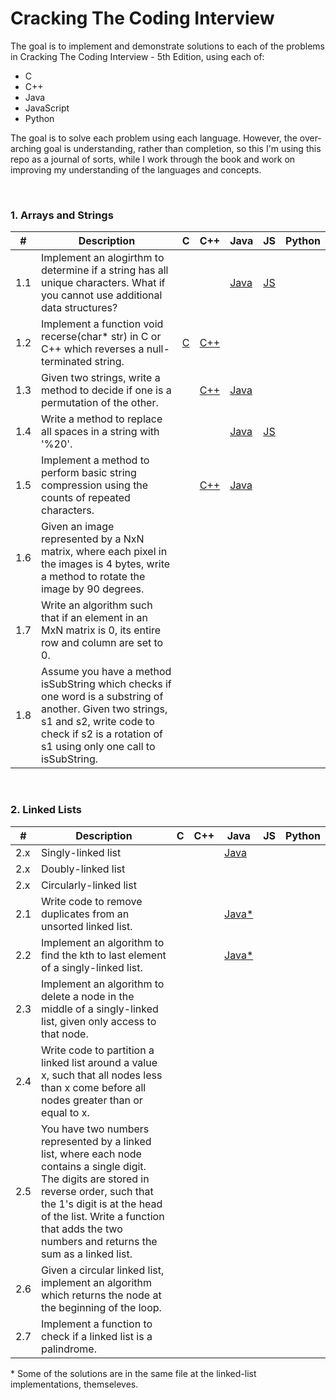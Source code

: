 # Cracking The Coding Interview
The goal is to implement and demonstrate solutions to each of the problems in Cracking The Coding Interview - 5th Edition, using each of:
- C
- C++
- Java
- JavaScript
- Python

The goal is to solve each problem using each language. However, the over-arching goal is understanding, rather than completion, so this I'm using this repo as a journal of sorts, while I work through the book and work on improving my understanding of the languages and concepts. 

<br>

### 1. Arrays and Strings

| #  	| Description| C   | C++ | Java  | JS  | Python
|---  |---  |---  |---  |---  |---  |---  
|1.1	|Implement an alogirthm to determine if a string has all unique characters. What if you cannot use additional data structures?	|	  |	  |	[Java](1_arrays_and_strings/1.1/java/Main.java)  | [JS](1_arrays_and_strings/1.1/js/main.js)  |  
|1.2	|Implement a function void recerse(char* str) in C or C++ which reverses a null-terminated string.	| [C](1_arrays_and_strings/1.2/main.c)	  |	[C++](1_arrays_and_strings/1.2/main.cpp)  |	  |    |  
|1.3	| Given two strings, write a method to decide if one is a permutation of the other.	| 	| [C++](1_arrays_and_strings/1.3/cpp/main.cpp)	| [Java](1_arrays_and_strings/1.3/java/Main.java)	|  |  
|1.4	|	Write a method to replace all spaces in a string with '%20'. |	| 	|	[Java](1_arrays_and_strings/1.4/java/Main.java)  | [JS](1_arrays_and_strings/1.4/js/main.js) |  
|1.5	|	Implement a method to perform basic string compression using the counts of repeated characters. |	  | [C++](1_arrays_and_strings/1.5/cpp/main.cpp)	 |	[Java](1_arrays_and_strings/1.5/java/Main.java)  |  |  
|1.6	| Given an image represented by a NxN matrix, where each pixel in the images is 4 bytes, write a method to rotate the image by 90 degrees.	|	  |	  |	  |   |  
|1.7	|	Write an algorithm such that if an element in an MxN matrix is 0, its entire row and column are set to 0. |	  |	  |	  |   |  
|1.8	|	Assume you have a method isSubString which checks if one word is a substring of another. Given two strings, s1 and s2, write code to check if s2 is a rotation of s1 using only one call to isSubString. |	  |	  |	  |  |  

<br>

### 2. Linked Lists

| #  	| Description| C   | C++ | Java  | JS  | Python
|---  |---  |---  |---  |---  |---  |---  
|2.x  | Singly-linked list |  |   | [Java](2_linked_lists/java/LinkedList.java)  |   | 
|2.x  | Doubly-linked list |  |   |   |   | 
|2.x  | Circularly-linked list |   |   |   |   | 
|2.1	|	Write code to remove duplicates from an unsorted linked list.  |	  |	  | [Java*](2_linked_lists/java/LinkedList.java)  |   |  
|2.2	| Implement an algorithm to find the kth to last element of a singly-linked list.  | 	|	  | [Java*](2_linked_lists/java/LinkedList.java)  |   |
|2.3	| Implement an algorithm to delete a node in the middle of a singly-linked list, given only access to that node.	| 	|   | 	|   |  
|2.4	|	Write code to partition a linked list around a value x, such that all nodes less than x come before all nodes greater than or equal to x. |	  | 	|	  |   |  
|2.5	|	You have two numbers represented by a linked list, where each node contains a single digit. The digits are stored in reverse order, such that the 1's digit is at the head of the list. Write a function that adds the two numbers and returns the sum as a linked list. |	  |   |	  |   |  
|2.6	| Given a circular linked list, implement an algorithm which returns the node at the beginning of the loop.  |	  |	  |	  |   |  
|2.7	|	Implement a function to check if a linked list is a palindrome. |	  |	  |	  |   |  


\* Some of the solutions are in the same file at the linked-list implementations, themseleves.